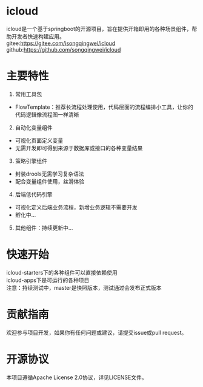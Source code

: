 # icloud
icloud是一个基于springboot的开源项目，旨在提供开箱即用的各种场景组件，帮助开发者快速构建应用。<br>
gitee:https://gitee.com/isongqingwei/icloud
github:https://github.com/songqingwei/icloud

# 主要特性
1. 常用工具包<br>
- FlowTemplate：推荐长流程处理使用，代码层面的流程编排小工具，让你的代码逻辑像流程图一样清晰
2. 自动化变量组件<br>
- 可视化页面定义变量
- 无需开发即可得到来源于数据库或接口的各种变量结果
3. 策略引擎组件
- 封装drools无需学习复杂语法
- 配合变量组件使用，丝滑体验
4. 后端低代码引擎<br>
- 可视化定义后端业务流程，新增业务逻辑不需要开发
- 孵化中...
5. 其他组件：持续更新中...
# 快速开始
icloud-starters下的各种组件可以直接依赖使用<br>
icloud-apps下是可运行的各种项目<br>
注意：持续测试中，master是快照版本，测试通过会发布正式版本<br>
# 贡献指南
欢迎参与项目开发，如果你有任何问题或建议，请提交issue或pull request。

# 开源协议
本项目遵循Apache License 2.0协议，详见LICENSE文件。
